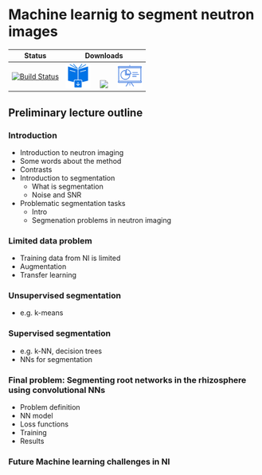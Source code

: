 # Machine learnig to segment neutron images

|Status | Downloads |
|:------:|:----------:|
|[![Build Status](https://www.travis-ci.com/ImagingLectures/MLSegmentation4NI.svg?branch=main)](https://www.travis-ci.com/ImagingLectures/MLSegmentation4NI)|[<img src="downloadbook.svg" height="50px"/>](https://github.com/ImagingLectures/MLSegmentation4NI/tree/gh-pages/lecture/_build/latex/MLSegmentation4NI.pdf)  &nbsp;&nbsp;&nbsp; [<img src="https://upload.wikimedia.org/wikipedia/commons/3/38/Jupyter_logo.svg" height="50px"/>](https://github.com/ImagingLectures/MLSegmentation4NI/tree/gh-pages/lecture/MLSegmentation4NI.ipynb) &nbsp;&nbsp;&nbsp; [<img src="np_presentation.svg" height="50px"/>](https://github.com/ImagingLectures/MLSegmentation4NI/tree/gh-pages/lecture)|

## Preliminary lecture outline

### Introduction
-	Introduction to neutron imaging
  - Some words about the method
  - Contrasts
- Introduction to segmentation
  - What is segmentation
  - Noise and SNR
- Problematic segmentation tasks
  - Intro
  - Segmenation problems in neutron imaging

### Limited data problem
-	Training data from NI is limited
-	Augmentation
-	Transfer learning

### Unsupervised segmentation
-	e.g. k-means

### Supervised segmentation
-	e.g. k-NN, decision trees
-	NNs for segmentation

### Final problem: Segmenting root networks in the rhizosphere using convolutional NNs
-	Problem definition
-	NN model
-	Loss functions
-	Training
-	Results

### Future Machine learning challenges in NI
